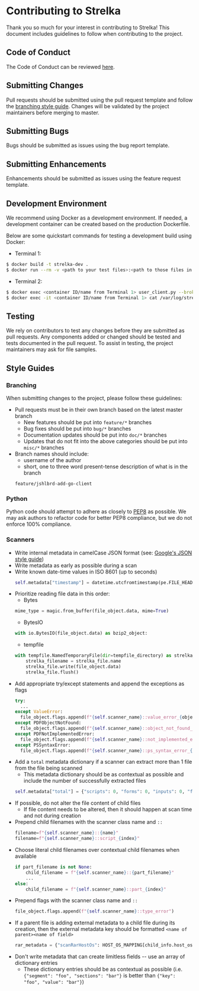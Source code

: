 # Contributing to Strelka
Thank you so much for your interest in contributing to Strelka! This document includes guidelines to follow when contributing to the project.

## Code of Conduct
The Code of Conduct can be reviewed [here](https://github.com/target/strelka/CODE_OF_CONDUCT.md).

## Submitting Changes
Pull requests should be submitted using the pull request template and follow the [branching style guide](#branching). Changes will be validated by the project maintainers before merging to master.

## Submitting Bugs
Bugs should be submitted as issues using the bug report template.

## Submitting Enhancements
Enhancements should be submitted as issues using the feature request template.

## Development Environment
We recommend using Docker as a development environment. If needed, a development container can be created based on the production Dockerfile.

Below are some quickstart commands for testing a development build using Docker:
  * Terminal 1:
  ```bash
  $ docker build -t strelka-dev .
  $ docker run --rm -v <path to your test files>:<path to those files in the container> strelka-dev strelka.py
  ```
  * Terminal 2:
  ```bash
  $ docker exec <container ID/name from Terminal 1> user_client.py --broker 127.0.0.1:5558 --path <path to any file shared in Terminal 1>
  $ docker exec -it <container ID/name from Terminal 1> cat /var/log/strelka/<worker ID>.log
  ```

## Testing
We rely on contributors to test any changes before they are submitted as pull requests. Any components added or changed should be tested and tests documented in the pull request. To assist in testing, the project maintainers may ask for file samples.

## Style Guides
### Branching
When submitting changes to the project, please follow these guidelines:
* Pull requests must be in their own branch based on the latest master branch
  * New features should be put into `feature/*` branches
  * Bug fixes should be put into `bug/*` branches
  * Documentation updates should be put into `doc/*` branches
  * Updates that do not fit into the above categories should be put into `misc/*` branches
* Branch names should include:
  * username of the author
  * short, one to three word present-tense description of what is in the branch
  ```
  feature/jshlbrd-add-go-client
  ```

### Python
Python code should attempt to adhere as closely to [PEP8](https://www.python.org/dev/peps/pep-0008/) as possible. We may ask authors to refactor code for better PEP8 compliance, but we do not enforce 100% compliance.

### Scanners
* Write internal metadata in camelCase JSON format (see: [Google's JSON style guide](https://google.github.io/styleguide/jsoncstyleguide.xml))
* Write metadata as early as possible during a scan
* Write known date-time values in ISO 8601 (up to seconds)
    ```py
    self.metadata["timestamp"] = datetime.utcfromtimestamp(pe.FILE_HEADER.TimeDateStamp).isoformat(timespec="seconds")
    ```
* Prioritize reading file data in this order:
  * Bytes
  ```py
  mime_type = magic.from_buffer(file_object.data, mime=True)
  ```
  * BytesIO
  ```py
  with io.BytesIO(file_object.data) as bzip2_object:
  ```
  * tempfile
  ```py
  with tempfile.NamedTemporaryFile(dir=tempfile_directory) as strelka_file:
      strelka_filename = strelka_file.name
      strelka_file.write(file_object.data)
      strelka_file.flush()
  ```
* Add appropriate try/except statements and append the exceptions as flags
  ```py
  try:
    ...
  except ValueError:
    file_object.flags.append(f"{self.scanner_name}::value_error_{object_id}")
  except PDFObjectNotFound:
    file_object.flags.append(f"{self.scanner_name}::object_not_found_{object_id}")
  except PDFNotImplementedError:
    file_object.flags.append(f"{self.scanner_name}::not_implemented_error_{object_id}")
  except PSSyntaxError:
    file_object.flags.append(f"{self.scanner_name}::ps_syntax_error_{object_id}")
  ```
* Add a `total` metadata dictionary if a scanner can extract more than 1 file from the file being scanned
    * This metadata dictionary should be as contextual as possible and include the number of successfully extracted files
    ```py
    self.metadata["total"] = {"scripts": 0, "forms": 0, "inputs": 0, "frames": 0, "extracted": 0}
    ```
* If possible, do not alter the file content of child files
  * If file content needs to be altered, then it should happen at scan time and not during creation
* Prepend child filenames with the scanner class name and `::`
  ```py
  filename=f"{self.scanner_name}::{name}"
  filename=f"{self.scanner_name}::script_{index}"
  ```
* Choose literal child filenames over contextual child filenames when available
  ```py
  if part_filename is not None:
      child_filename = f"{self.scanner_name}::{part_filename}"
      ...
  else:
      child_filename = f"{self.scanner_name}::part_{index}"
  ```
* Prepend flags with the scanner class name and `::`
  ```py
  file_object.flags.append(f"{self.scanner_name}::type_error")
  ```
* If a parent file is adding external metadata to a child file during its creation, then the external metadata key should be formatted `<name of parent><name of field>`
  ```py
  rar_metadata = {"scanRarHostOs": HOST_OS_MAPPING[child_info.host_os]}
  ```
* Don't write metadata that can create limitless fields -- use an array of dictionary entries
    * These dictionary entries should be as contextual as possible (i.e. `{"segment": "foo", "sections": "bar"}` is better than `{"key": "foo", "value": "bar"}`)
